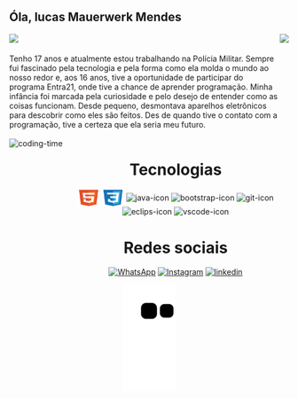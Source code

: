 
## Óla, lucas Mauerwerk Mendes

<div>
  
  <img  height="180em" src="https://github-readme-stats.vercel.app/api?username=LucasMauerwerk&show_icons=true&theme=great-gatsby&include_all_commits=true&count_private=true"/>
  <img align="right" height="180em" src="https://github-readme-stats.vercel.app/api/top-langs/?username=LucasMauerwerk&layout=compact&langs_count=16&theme=great-gatsby"/>
</div>
<br>
Tenho 17 anos e atualmente estou trabalhando na Polícia Militar.
Sempre fui fascinado pela tecnologia e pela forma como ela molda o mundo ao nosso redor e, aos 16 anos, tive a oportunidade de participar do programa Entra21, onde tive a chance de aprender programação.
Minha infância foi marcada pela curiosidade e pelo desejo de entender como as coisas funcionam. Desde pequeno, desmontava aparelhos eletrônicos para descobrir como eles são feitos.
Des de quando tive o contato com a programação, tive a certeza que ela seria meu futuro.
<br>
<div  align="center"> 
  <div style="display: inline_block"><br>
    <img align="left" height="250" alt="coding-time" src="code.gif">
    <h1 align="center">Tecnologias</h1>
    <img align="center" height="30" width="40" alt="html-icon" src="https://raw.githubusercontent.com/devicons/devicon/master/icons/html5/html5-original.svg">
    <img align="center" height="30" width="40" alt="css-icon" src="https://raw.githubusercontent.com/devicons/devicon/master/icons/css3/css3-original.svg">
    <img align="center" height="30" width="45" alt="java-icon" src="https://img.shields.io/badge/Java-ED8B00?style=for-the-badge&logo=java&logoColor=white">
    <img align="center" height="30" width="85" alt="bootstrap-icon" src="https://img.shields.io/badge/Bootstrap-563D7C?style=for-the-badge&logo=bootstrap&logoColor=white">
    <img align="center" height="30" width="90" alt="git-icon" src="https://img.shields.io/badge/GitHub-100000?style=for-the-badge&logo=github&logoColor=white">
    <img align="center" height="30" width="100" alt="eclips-icon" src="https://img.shields.io/badge/Eclipse%20IDE-2C2255.svg?style=for-the-badge&logo=Eclipse-IDE&logoColor=white">
    <img align="center" height="30" width="120" alt="vscode-icon" src="https://img.shields.io/badge/Visual%20Studio%20Code-007ACC.svg?style=for-the-badge&logo=Visual-Studio-Code&logoColor=white">
   </div>
    
  <h1 align="center">Redes sociais</h1>
    
[![WhatsApp](	https://img.shields.io/badge/WhatsApp-25D366?style=for-the-badge&logo=whatsapp&logoColor=white)](https://api.whatsapp.com/send?phone=47991490046)
[![Instagram](https://img.shields.io/badge/Instagram-E4405F?style=for-the-badge&logo=instagram&logoColor=white)](https://www.instagram.com/mendes_bnu_/)
[![linkedin](https://img.shields.io/badge/LinkedIn-0077B5?style=for-the-badge&logo=linkedin&logoColor=white)](https://www.linkedin.com/in/lucas-mauerwerk-mendes/)



  
![Snake animation](https://github.com/LucasMauerwerk/LucasMauerwerk/blob/output/github-contribution-grid-snake.svg)


